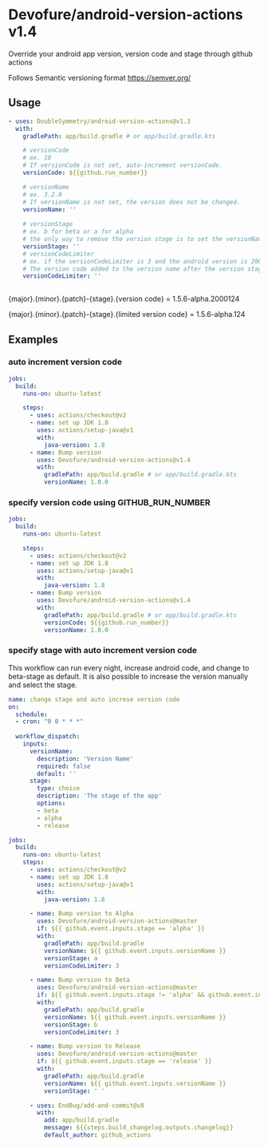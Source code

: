 # Devofure/android-version-actions v1.4
Override your android app version, version code and stage through github actions

Follows Semantic versioning format https://semver.org/

## Usage

```yaml
- uses: DoubleSymmetry/android-version-actions@v1.3
  with:
    gradlePath: app/build.gradle # or app/build.gradle.kts

    # versionCode 
    # ex. 10
    # If versionCode is not set, auto-increment versionCode.
    versionCode: ${{github.run_number}}

    # versionName 
    # ex. 3.2.0
    # If versionName is not set, the version does not be changed.
    versionName: ''
    
    # versionStage
    # ex. b for beta or a for alpha
    # the only way to remove the version stage is to set the versionName without the the versionStage
    versionStage: ''
    # versionCodeLimiter
    # ex. if the versionCodeLimiter is 3 and the android version is 20000345, the limited version code will be 345
    # The version code added to the version name after the version stage will be limited
    versionCodeLimiter: ''
    
```


{major}.{minor}.{patch}-{stage}.{version code} = 1.5.6-alpha.2000124

{major}.{minor}.{patch}-{stage}.{limited version code} = 1.5.6-alpha.124



## Examples

### auto increment version code
```yaml
jobs:
  build:
    runs-on: ubuntu-latest

    steps:
      - uses: actions/checkout@v2
      - name: set up JDK 1.8
        uses: actions/setup-java@v1
        with:
          java-version: 1.8
      - name: Bump version
        uses: Devofure/android-version-actions@v1.4
        with:
          gradlePath: app/build.gradle # or app/build.gradle.kts 
          versionName: 1.0.0
```

### specify version code using GITHUB_RUN_NUMBER
```yaml
jobs:
  build:
    runs-on: ubuntu-latest

    steps:
      - uses: actions/checkout@v2
      - name: set up JDK 1.8
        uses: actions/setup-java@v1
        with:
          java-version: 1.8
      - name: Bump version
        uses: Devofure/android-version-actions@v1.4
        with:
          gradlePath: app/build.gradle # or app/build.gradle.kts 
          versionCode: ${{github.run_number}}
          versionName: 1.0.0
```

### specify stage with auto increment version code
This workflow can run every night, increase android code, and change to beta-stage as default.
It is also possible to increase the version manually and select the stage.  

```yaml
name: change stage and auto increse version code
on:
  schedule:
  - cron: "0 0 * * *"
  
  workflow_dispatch:
    inputs:
      versionName:
        description: 'Version Name'
        required: false
        default: ''
      stage:
        type: choice
        description: 'The stage of the app'
        options: 
        - beta
        - alpha
        - release

jobs:
  build:
    runs-on: ubuntu-latest
    steps:
      - uses: actions/checkout@v2
      - name: set up JDK 1.8
        uses: actions/setup-java@v1
        with:
          java-version: 1.8

      - name: Bump version to Alpha
        uses: Devofure/android-version-actions@master
        if: ${{ github.event.inputs.stage == 'alpha' }}
        with:
          gradlePath: app/build.gradle
          versionName: ${{ github.event.inputs.versionName }}
          versionStage: a
          versionCodeLimiter: 3

      - name: Bump version to Beta
        uses: Devofure/android-version-actions@master
        if: ${{ github.event.inputs.stage != 'alpha' && github.event.inputs.stage != 'release' }}
        with:
          gradlePath: app/build.gradle
          versionName: ${{ github.event.inputs.versionName }}
          versionStage: b
          versionCodeLimiter: 3

      - name: Bump version to Release
        uses: Devofure/android-version-actions@master
        if: ${{ github.event.inputs.stage == 'release' }}
        with:
          gradlePath: app/build.gradle
          versionName: ${{ github.event.inputs.versionName }}
          versionStage: ' '

      - uses: EndBug/add-and-commit@v8
        with:
          add: app/build.gradle
          message: ${{steps.build_changelog.outputs.changelog}}
          default_author: github_actions
```
